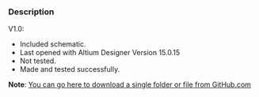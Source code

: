 ### Description

V1.0:
- Included schematic.
- Last opened with Altium Designer Version 15.0.15
- Not tested.
- Made and tested successfully.

**Note**: [You can go here to download a single folder or file from GitHub.com](https://minhaskamal.github.io/DownGit/#/home)
